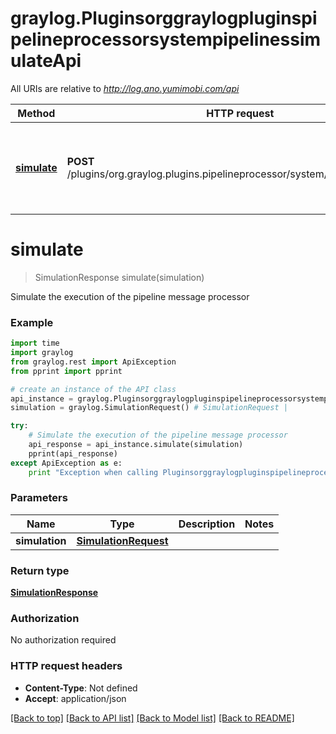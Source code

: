 # graylog.PluginsorggraylogpluginspipelineprocessorsystempipelinessimulateApi

All URIs are relative to *http://log.ano.yumimobi.com/api*

Method | HTTP request | Description
------------- | ------------- | -------------
[**simulate**](PluginsorggraylogpluginspipelineprocessorsystempipelinessimulateApi.md#simulate) | **POST** /plugins/org.graylog.plugins.pipelineprocessor/system/pipelines/simulate | Simulate the execution of the pipeline message processor


# **simulate**
> SimulationResponse simulate(simulation)

Simulate the execution of the pipeline message processor



### Example 
```python
import time
import graylog
from graylog.rest import ApiException
from pprint import pprint

# create an instance of the API class
api_instance = graylog.PluginsorggraylogpluginspipelineprocessorsystempipelinessimulateApi()
simulation = graylog.SimulationRequest() # SimulationRequest | 

try: 
    # Simulate the execution of the pipeline message processor
    api_response = api_instance.simulate(simulation)
    pprint(api_response)
except ApiException as e:
    print "Exception when calling PluginsorggraylogpluginspipelineprocessorsystempipelinessimulateApi->simulate: %s\n" % e
```

### Parameters

Name | Type | Description  | Notes
------------- | ------------- | ------------- | -------------
 **simulation** | [**SimulationRequest**](SimulationRequest.md)|  | 

### Return type

[**SimulationResponse**](SimulationResponse.md)

### Authorization

No authorization required

### HTTP request headers

 - **Content-Type**: Not defined
 - **Accept**: application/json

[[Back to top]](#) [[Back to API list]](../README.md#documentation-for-api-endpoints) [[Back to Model list]](../README.md#documentation-for-models) [[Back to README]](../README.md)

